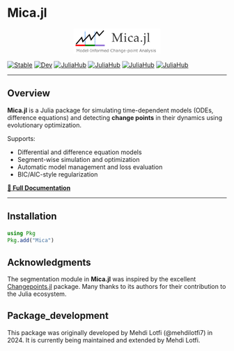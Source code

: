 # Mica.jl

<p align="center">
<img src="images/mocha3.png" width="200" />
</p>

<p align="center">

   [![Stable](https://img.shields.io/badge/docs-stable-blue.svg)](https://changepointdetection.com/)
   [![Dev](https://img.shields.io/badge/docs-dev-blue.svg)](https://changepointdetection.com/)
   [![JuliaHub](https://juliahub.com/docs/Mica/version.svg)](https://juliahub.com/ui/Packages/Mica)
   [![JuliaHub](https://juliahub.com/docs/Mica/deps.svg)](https://juliahub.com/ui/Packages/Mica)
   [![JuliaHub](https://juliahub.com/docs/Mica/pkgeval.svg)](https://juliahub.com/ui/Packages/Mica)
   [![JuliaHub](https://juliahub.com/docs/Mica/downloads.svg)](https://juliahub.com/ui/Packages/Mica)


</p>

---

## Overview

**Mica.jl** is a Julia package for simulating time-dependent models (ODEs, difference equations) and detecting **change points** in their dynamics using evolutionary optimization.

Supports:
- Differential and difference equation models
- Segment-wise simulation and optimization
- Automatic model management and loss evaluation
- BIC/AIC-style regularization

 **[📘 Full Documentation](https://changepointdetection.com/)**

---

## Installation

```julia
using Pkg
Pkg.add("Mica")
```

## Acknowledgments

The segmentation module in **Mica.jl** was inspired by the excellent 
[Changepoints.jl](https://github.com/STOR-i/Changepoints.jl) package. 
Many thanks to its authors for their contribution to the Julia ecosystem.


## Package_development
This package was originally developed by Mehdi Lotfi (@mehdilotfi7) in 2024. It is currently being maintained and extended by Mehdi Lotfi.

